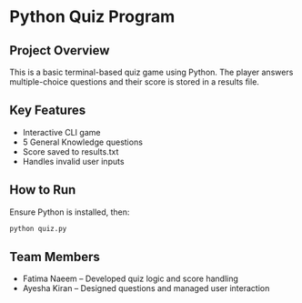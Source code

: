 # Python Quiz Program

## Project Overview
This is a basic terminal-based quiz game using Python. The player answers multiple-choice questions and their score is stored in a results file.

## Key Features
- Interactive CLI game
- 5 General Knowledge questions
- Score saved to results.txt
- Handles invalid user inputs

## How to Run
Ensure Python is installed, then:

```bash
python quiz.py
```

## Team Members
- Fatima Naeem – Developed quiz logic and score handling
- Ayesha Kiran – Designed questions and managed user interaction
